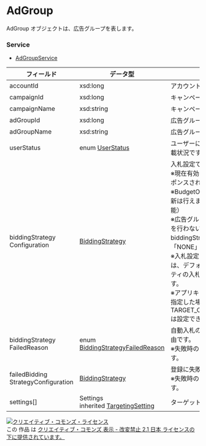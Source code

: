 # AdGroup
AdGroup オブジェクトは、広告グループを表します。
### Service
+ [AdGroupService](../services/AdGroupService.md)

| フィールド | データ型 | 説明 | ADD | SET | REMOVE | 
|---|---|---|---|---|---|
| accountId| xsd:long| アカウントIDです。| Req| Req| Req |
| campaignId| xsd:long| キャンペーンIDです。| Req| Req| Req |
| campaignName| xsd:string| キャンペーン名です。| ─| ─| ─ |
| adGroupId| xsd:long| 広告グループIDです。| ─| Req| Req |
| adGroupName| xsd:string| 広告グループ名です。| Req| Opt| ─ |
| userStatus| enum <a href="../data/UserStatus.md">UserStatus</a>| ユーザーにより設定される掲載状況です。| Req| Opt| Req |
| biddingStrategy<br>Configuration| <a href="../data/BiddingStrategy_AdGroup.md">BiddingStrategy</a>| 入札設定です。<br>※現在有効な入札設定がレスポンスされます。<br>※BudgetOptimizerの登録、更新は行えません。（照会のみ可能）<br>※広告グループ単位で入札設定を行わない場合は、biddingStrategyTypeに「NONE」を登録します。<br>※入札設定を行わない場合は、デフォルトで親エンティティの入札設定が適用されます。<br>※アプリキャンペーンでiOSを指定した場合、TARGET_CPA/TARGET_ROASは設定できません。| Opt| Opt(updatable)| ─ |
| biddingStrategy<br>FailedReason| enum <a href="../data/BiddingStrategyFailedReason.md">BiddingStrategyFailedReason</a>| 自動入札の設定に失敗した理由です。<br>※失敗時のみレスポンスされます。| ─| ─| ─ |
| failedBidding<br>StrategyConfiguration| <a href="../data/BiddingStrategy_AdGroup.md">BiddingStrategy</a>| 登録に失敗した自動入札設定<br>※失敗時のみレスポンスされます。| ─| ─| ─ |
| settings[]| Settings<br>inherited <a href="../data/TargetingSetting.md">TargetingSetting</a>| ターゲット設定です。| Opt| Opt| ─  |
<a rel="license" href="http://creativecommons.org/licenses/by-nd/2.1/jp/"><img alt="クリエイティブ・コモンズ・ライセンス" style="border-width:0" src="https://i.creativecommons.org/l/by-nd/2.1/jp/88x31.png" /></a><br />この 作品 は <a rel="license" href="http://creativecommons.org/licenses/by-nd/2.1/jp/">クリエイティブ・コモンズ 表示 - 改変禁止 2.1 日本 ライセンスの下に提供されています。</a>

